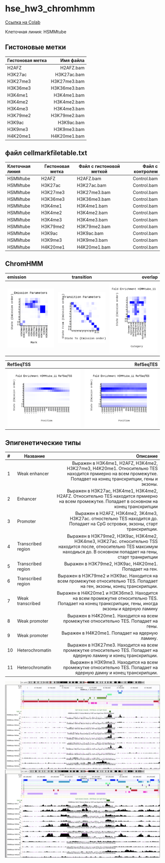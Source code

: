 # hse_hw3_chromhmm
 [Ссылка на Colab](https://colab.research.google.com/drive/13ykNGSVjeX2dN_2xc_9P-kEOhM4_X_WT?usp=sharing)
 
Клеточная линия: HSMMtube

## Гистоновые метки

|Гистоновая метка|Имя файла|
|:--|--:|
|H2AFZ|H2AFZ.bam|
|H3K27ac|H3K27ac.bam|
|H3K27me3|H3K27me3.bam|
|H3K36me3|H3K36me3.bam|
|H3K4me1|H3K4me1.bam|
|H3K4me2|H3K4me2.bam|
|H3K4me3|H3K4me3.bam|
|H3K79me2|H3K79me2.bam|
|H3K9ac|H3K9ac.bam|
|H3K9me3|H3K9me3.bam|
|H4K20me1|H4K20me1.bam|

## файл cellmarkfiletable.txt
|Клеточная линия |	Гистоновая метка	| Файл с гистоновой меткой |	Файл с контролем |
|:--|--|--|--:|
|HSMMtube	|H2AFZ	|H2AFZ.bam|	Control.bam|
|HSMMtube |	H3K27ac	|	H3K27ac.bam |	Control.bam|
|HSMMtube |	H3K27me3 |	H3K27me3.bam |	Control.bam|
|HSMMtube |	H3K36me3	|	H3K36me3.bam |	Control.bam|
|HSMMtube |	H3K4me1 |	H3K4me1.bam |	Control.bam|
|HSMMtube |	H3K4me2	|	H3K4me2.bam |	Control.bam|
|HSMMtube |	H3K4me3 |	H3K4me3.bam |	Control.bam|
|HSMMtube	| H3K79me2 |	H3K79me2.bam |	Control.bam|
|HSMMtube |	H3K9ac |	H3K9ac.bam |	Control.bam|
|HSMMtube	| H3K9me3 |	H3K9me3.bam |	Control.bam|
|HSMMtube	| H4K20me1 |	H4K20me1.bam |	Control.bam|

## ChromHMM
| emission | transition | overlap |
|:--|--|--:|
|![](https://github.com/alkmnd/hse_hw3_chromhmm/blob/main/data/emissions_11.png)|![](https://github.com/alkmnd/hse_hw3_chromhmm/blob/main/data/transitions_11.png)|![](https://github.com/alkmnd/hse_hw3_chromhmm/blob/main/data/HSMMtube_11_overlap.png)|

|RefSeqTSS|RefSeqTES|
|:--|--:|
|![](https://github.com/alkmnd/hse_hw3_chromhmm/blob/main/data/HSMMtube_11_RefSeqTSS_neighborhood.png)|![](https://github.com/alkmnd/hse_hw3_chromhmm/blob/main/data/HSMMtube_11_RefSeqTES_neighborhood.png)|

## Эпигенетические типы 
|#|Название|Описание |
|:--|--|--:|
|1|Weak enhancer|Выражен в H3K4me1, H2AFZ, H3K4me2, H3K27me3, H4K20me1. Относительно TES находится прмиерно на всем промежутке. Попадвет на конец транскрипции, гены и экзоны. |
|2|Enhancer|Выражен в H3K27ac, H3K4me1, H3K4me2, H2AFZ. Относительно TES находится прмиерно на всем промежутке. Попадает в основном на конец транскрипции|
|3|Promoter|Выражен в H2AFZ, H3K4me2, 3K4me3, H3K27ac. отностельно TES находится до. Попадает на CpG островки, экзоны, старт транскрипции. |
|4|Transcribed region|Выражен в H3K79me2, H3K9ac, H3K4me2, H3K4me3, H3K27ac. относительно TSS находится после, относительно TES максимум находиься до. В основном попадает на гены, старт транкрипции|
|5|Transcribed region|Выражен в H3K79me2, H3K9ac, H4K20me1. Попадает на ген.|
|6|Transcribed region|Выражен в H3K79me2 и H3K9ac. Находится на всем промежутке относительно TES. Попадает на ген, экзоны, конец транскрипции.|
|7|Weak transcribed|Выражен в H4K20me1 и H3K36me3. Находится на всем промежутке относительно TES. Попадает на конец транксрипции, гены, иногда экзоны и ядерную ламину|
|8|Weak promoter|Выражен в H4K20me1. Находится на всем промежутке относительно TES. Попадает на гены. |
|9|Weak promoter|Выражен в H4K20me1. Попадает на ядерную ламину. |
|10|Heterochromatin|Выражен в H3K27me3. Находится на всем промежутке относительно TES. Попадает на ядерную ламину и конец транскрипции. |
|11|Heterochromatin|Выражен в H3K9me3.  Находится на всем промежутке относительно TES. Попадает на ядерную дамну и конец транскрипции.|

![](https://github.com/alkmnd/hse_hw3_chromhmm/blob/main/data/1.png)
![](https://github.com/alkmnd/hse_hw3_chromhmm/blob/main/data/2.png)
